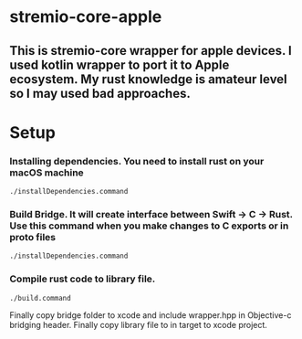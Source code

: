 # stremio-core-apple

## This is stremio-core wrapper for apple devices. I used kotlin wrapper to port it to Apple ecosystem. My rust knowledge is amateur level so I may used bad approaches. 

# Setup

### Installing dependencies. You need to install rust on your macOS machine

```
./installDependencies.command 
```

### Build Bridge. It will create interface between Swift -> C -> Rust. Use this command when you make changes to C exports or in proto files

```
./installDependencies.command 
```

### Compile rust code to library file. 
```
./build.command 
```

Finally copy bridge folder to xcode and include wrapper.hpp in Objective-c bridging header. Finally copy library file to in target to xcode project.